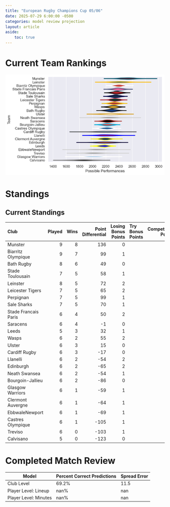 ```yaml
---  
title: "European Rugby Champions Cup 05/06"  
date: 2025-07-29 6:00:00 -0500  
categories: model review projection  
layout: article  
aside:  
    toc: true  
---
```

# Current Team Rankings


![Club Rankings](plots/rankings_European_Rugby_Champions_Cup_0506.png)
# Standings

## Current Standings


| Club                 |   Played |   Wins |   Point Differential |   Losing Bonus Points | Try Bonus Points   |   Competition Points |
|:---------------------|---------:|-------:|---------------------:|----------------------:|:-------------------|---------------------:|
| Munster              |        9 |      8 |                  136 |                     0 |                    |                   32 |
| Biarritz Olympique   |        9 |      7 |                   99 |                     1 |                    |                   29 |
| Bath Rugby           |        8 |      6 |                   49 |                     0 |                    |                   24 |
| Stade Toulousain     |        7 |      5 |                   58 |                     1 |                    |                   23 |
| Leinster             |        8 |      5 |                   72 |                     2 |                    |                   22 |
| Leicester Tigers     |        7 |      5 |                   65 |                     2 |                    |                   22 |
| Perpignan            |        7 |      5 |                   99 |                     1 |                    |                   21 |
| Sale Sharks          |        7 |      5 |                   70 |                     1 |                    |                   21 |
| Stade Francais Paris |        6 |      4 |                   50 |                     2 |                    |                   18 |
| Saracens             |        6 |      4 |                   -1 |                     0 |                    |                   16 |
| Leeds                |        5 |      3 |                   32 |                     1 |                    |                   13 |
| Wasps                |        6 |      2 |                   55 |                     2 |                    |                   12 |
| Ulster               |        6 |      3 |                   15 |                     0 |                    |                   12 |
| Cardiff Rugby        |        6 |      3 |                  -17 |                     0 |                    |                   12 |
| Llanelli             |        6 |      2 |                  -54 |                     2 |                    |                   10 |
| Edinburgh            |        6 |      2 |                  -65 |                     2 |                    |                   10 |
| Neath Swansea        |        6 |      2 |                  -54 |                     1 |                    |                    9 |
| Bourgoin-Jallieu     |        6 |      2 |                  -86 |                     0 |                    |                    8 |
| Glasgow Warriors     |        6 |      1 |                  -59 |                     1 |                    |                    5 |
| Clermont Auvergne    |        6 |      1 |                  -64 |                     1 |                    |                    5 |
| EbbwaleNewport       |        6 |      1 |                  -69 |                     1 |                    |                    5 |
| Castres Olympique    |        6 |      1 |                 -105 |                     1 |                    |                    5 |
| Treviso              |        6 |      0 |                 -103 |                     1 |                    |                    1 |
| Calvisano            |        5 |      0 |                 -123 |                     0 |                    |                    0 |



# Completed Match Review


| Model | Percent Correct Predictions | Spread Error |
| ------ | ------ | ------ |
| Club Level | 69.2% | 11.5 |
| Player Level: Lineup | nan% | nan |
| Player Level: Minutes | nan% | nan |

